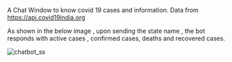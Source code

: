 A Chat Window to know covid 19 cases and information.
Data from https://api.covid19india.org

As shown in the below image , upon sending the state name , the bot responds with active cases , confirmed cases, deaths and recovered cases.



![chatbot_ss](https://user-images.githubusercontent.com/78403887/185416481-e666febc-083f-4e2e-a587-e78d1681e36e.png)
